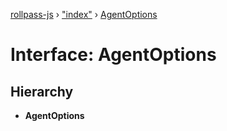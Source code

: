 [rollpass-js](../README.md) › ["index"](../modules/_index_.md) › [AgentOptions](_index_.agentoptions.md)

# Interface: AgentOptions

## Hierarchy

* **AgentOptions**
